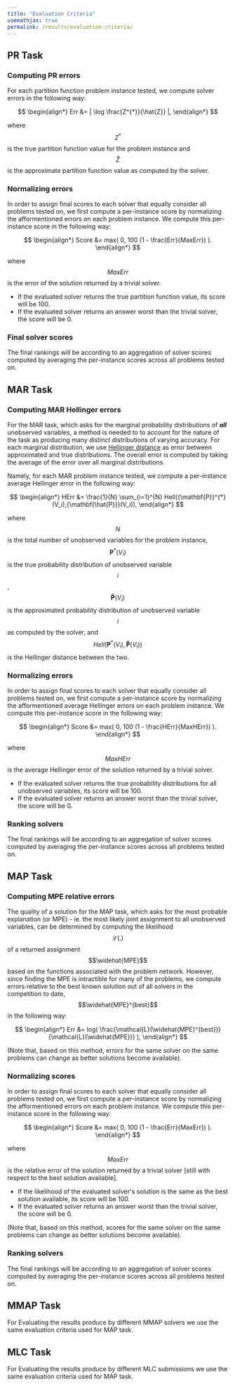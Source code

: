 ```yaml
---
title: "Evaluation Criteria"
usemathjax: true
permalink: /results/evaluation-criteria/
---
```


## PR Task
### Computing PR errors
For each partition function problem instance tested, we compute solver errors in the following way: <br>

$$ 
\begin{align*}
  Err &= | \log \frac{Z^{*}}{\hat{Z}} |,
\end{align*}
$$

where $$ Z^{*} $$ 
is the true partition function value for the problem instance and $$ \hat{Z} $$ is the approximate partition function value as computed by the solver.

### Normalizing errors
In order to assign final scores to each solver that equally consider all problems tested on, we first compute a per-instance score by normalizing the afformentioned errors on each problem instance.  We compute this per-instance score in the following way: <br>

$$ 
\begin{align*}
  Score &= max( 0,  100 (1 - \frac{Err}{MaxErr}) ).
\end{align*}
$$

where $$ MaxErr $$ 
is the error of the solution returned by a trivial solver.

* If the evaluated solver returns the true partition function value, its score will be 100.
* If the evaluated solver returns an answer worst than the trivial solver, the score will be 0.

### Final solver scores
The final rankings will be according to an aggregation of solver scores computed by averaging the per-instance scores across all problems tested on.

  
## MAR Task

### Computing MAR Hellinger errors
  
For the MAR task, which asks for the marginal probability distributions of ***all*** unobserved variables, a method is needed to to account for the nature of the task as producing many distinct distributions of varying accuracy.  For each marginal distribution, we use [Hellinger distance](https://en.wikipedia.org/wiki/Hellinger_distance) as error between approximated and true distributions.  The overall error is computed by taking the average of the error over all marginal distributions.

Namely, for each MAR problem instance tested, we compute a per-instance average Hellinger error in the following way: <br>

$$ 
\begin{align*}
 HErr &= \frac{1}{N} \sum_{i=1}^{N} Hell({\mathbf{P}}^{*}(V_i),{\mathbf{\hat{P}}}(V_i)),
\end{align*}
$$

where $$N$$ is the total number of unobserved variables for the problem instance, $$\mathbf{P}^{*}(V_i)$$ is the true probability distribution of unobserved variable $$i$$, $$\mathbf{\hat{P}}(V_i)$$ is the approximated probability distribution of unobserved variable $$i$$ as computed by the solver, and $$Hell({\mathbf{P}}^{*}(V_i),{\mathbf{\hat{P}}}(V_i))$$ is the Hellinger distance between the two. <br>

### Normalizing errors
In order to assign final scores to each solver that equally consider all problems tested on, we first compute a per-instance score by normalizing the afformentioned average Hellinger errors on each problem instance.  We compute this per-instance score in the following way: <br>

$$ 
\begin{align*}
  Score &= max( 0,  100 (1 - \frac{HErr}{MaxHErr}) ).
\end{align*}
$$

where $$ MaxHErr $$ 
is the average Hellinger error of the solution returned by a trivial solver.

* If the evaluated solver returns the true probability distributions for all unobserved variables, its score will be 100.
* If the evaluated solver returns an answer worst than the trivial solver, the score will be 0.

### Ranking solvers
The final rankings will be according to an aggregation of solver scores computed by averaging the per-instance scores across all problems tested on.
    
  
## MAP Task

### Computing MPE relative errors

The quality of a solution for the MAP task, which asks for the most probable explanation (or MPE) - ie. the most likely joint assignment to all unobserved variables, can be determined by computing the likelihood $$\mathcal{L}(.)$$ of a returned assignment $$\widehat{MPE}$$ based on the functions associated with the problem network. However, since finding the MPE is intractible for many of the problems, we compute errors relative to the best known solution out of all solvers in the competition to date, $$\widehat{MPE}^{best}$$ in the following way: <br>

$$ 
\begin{align*}
 Err &= log(  \frac{\mathcal{L}(\widehat{MPE}^{best})}{\mathcal{L}(\widehat{MPE})} ),
\end{align*}
$$

(Note that, based on this method, errors for the same solver on the same problems can change as better solutions become available). <br>

### Normalizing scores
In order to assign final scores to each solver that equally consider all problems tested on, we first compute a per-instance score by normalizing the afformentioned errors on each problem instance.  We compute this per-instance score in the following way: <br>

$$ 
\begin{align*}
  Score &= max( 0,  100 (1 - \frac{Err}{MaxErr}) ).
\end{align*}
$$

where $$ MaxErr $$ 
is the relative error of the solution returned by a trivial solver \[still with respect to the best solution available\].

* If the likelihood of the evaluated solver's solution is the same as the best solution available, its score will be 100.
* If the evaluated solver returns an answer worst than the trivial solver, the score will be 0.

(Note that, based on this method, scores for the same solver on the same problems can change as better solutions become available). <br>

### Ranking solvers
The final rankings will be according to an aggregation of solver scores computed by averaging the per-instance scores across all problems tested on.


## MMAP Task
For Evaluating the results produce by different MMAP solvers we 
use the same evaluation criteria used for MAP task.


## MLC Task
For Evaluating the results produce by different MLC submissions we 
use the same evaluation criteria used for MAP task.
